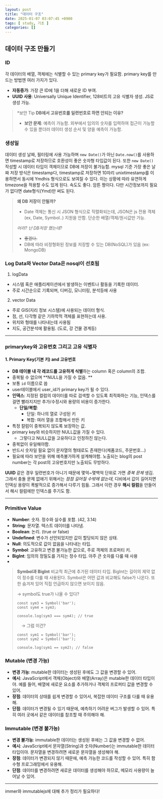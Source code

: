 ```yaml
---
layout: post
title: "데이터 구조"
date: 2025-01-07 03:07:45 +0900
tags: [ study, 기초 ]
categories: []
---
```



## 데이터 구조 만들기

### ID
각 데이터의 배열, 객체에는 식별할 수 있는 primary key가 필요함. primary key를 만드는 방법엔 여러 가지가 있다.

  - **자동증가**: 가장 큰 ID에 1을 더해 새로운 ID 부여.
  - **UUID 사용**: Universally Unique Identifier, 128비트의 고유 식별자 생성. JS로 생성 가능.

  
  > *보안 Tip
  >**DB에서 고유번호를 일련번호로 하면 안되는 이유?**
  >- **보안 문제**: 예측이 가능함. 외부에서 임의의 숫자를 입력하여 접근이 가능할 수 있을 뿐더러 데이터 생성 순서 및 양을 예측이 가능함.



### 생성일
데이터 생성 날짜, 필터링에 사용 가능하며 `new Date()`가 아닌 `Date.now()`를 사용하면 timestamp로 저장하므로 호환성이 좋은 숫자형 타입값이 된다. 또한 `new Date()` 작성할 시 데이터 타입이 객체이므로 DB에 저장이 불가능함. mysql 기준 가장 좋은 날짜 저장 방식은 timestamp다, timestamp로 저장하면 10자리 unixtimestamp를 이용하면서 동시에 Ymdhis 형식으로도 보여질 수 있다. 이는 상황에 따라 유연하게 timezone을 적용할 수도 있게 된다. 속도도 좋다. 암튼 짱이다. 다만 시간정보까지 필요가 없다면 date형식(Ymd)만 써도 된다.

  > **왜 DB 저장이 안될까?** 
  > - Date 객체는 통신 시 JSON 형식으로 직렬화되는데, JSON은 js 전용 객체(ex, Date, Symbol..) 지원을 안함. 단순한 배열/객체/원시값만 가능.
>   
  > *어라? 난 DB저장 했는데?*
> 
  > - ~~좋겠다.~~
  > - DB에 따라 비정형화된 정보를 저장할 수 있는 DB(NoSQL)가 있음 (ex: MongoDB)


### Log Data와 Vector Data은 nosql이 선호됨
1. logData
- 시스템 혹은 애플리케이션에서 발생하는 이벤트나 활동을 기록한 데이터.
- 주로 시간순으로 기록되며, 디버깅, 모니터링, 분석등에 사용
2. vector Data
- 주로 GIS(지리 정보 시스템)에 사용되는 데이터 형식.
- 점, 선, 다각형 같은 기하학적 객체를 표현하는데 사용.
- 위치와 형태를 나타내는데 사용됨
- 지도, 공간분석에 활용됨. (도로, 강 건물 경계등)

***



### primarykey와 고유번호 그리고 고유 식별자

#### 1. Primary Key(기본 키) and 고유번호
  - **DB 테이블 내 각 레코드를 고유하게 식별**하는 column 혹은 column의 조합. 
  - 중복될 수 없으며 **NULL을 가질 수 없음. **
  - 보통 `id` 이름으로 씀
  - user테이블에서 user_id가 primary key가 될 수 있다. 
  - **인덱스**: 지정된 컬럼의 데이터를 따로 검색할 수 있도록 최적화하는 기능, 인덱스를 걸면 빨라지지만 추가/수정시와 용량의 비용이 증가한다.
    - **단일/복합**: 
      - 단일: 하나의 열로 구성된 키
      - 복합: 여러 열을 조합해서 만든 키
  - 특정 칼럼이 중복되지 않도록 보장하는 값. 
  - primary key와 비슷하지만 NULL값을 가질 수 있다. 
    - 그렇다고 NULL값을 고유하다고 인정하진 않는다.
  - 중복없이 유일해야함.
  - 반드시 숫자일 필요 없이 문자열의 형태로도 존재한다(제품코드, 주문번호...)
  - 필요에 따라 보안을 위해 예측불가하게 설계해야함. 노출되는 blog의 post number는 각 post의 고유번호지만 노출되도 무방하다.

**UUID** 같은 경우 일련번호가 아니기 때문에 몇억~몇백억 단위로 가면 *중복 문제* 생김. 그래서 충돌 문제 없애기 위해서는 *점점 길어질 수밖에 없는데*, 디비에서 값이 길어지면 인덱싱 용량이 폭발적으로 증가해서 다루기 힘듦. 그래서 이런 경우 **해시 컬럼**을 만들어서 해시 컬럼에만 인덱스를 주기도 함.



***



### Primitive Value
  - **Number**: 숫자. 정수와 실수를 포함. (42, 3.14)
  - **String**: 문자열. 텍스트 데이터를 나타냄.
  - **Boolean**: 논리. (true or false)
  - **Undefined**: 변수가 선언되었지만 값이 할당되지 않은 상태.
  - **Null**: 의도적으로 값이 없음을 나타내는 타입.
  - **Symbol**: 고유하고 변경 불가능한 값으로, 주로 객체의 프로퍼티 키.
  - **BigInt**: 임의의 정밀도를 가지는 정수 타입. 아주 큰 숫자를 다룰 때 사용
  - 
  >**Symbol과 BigInt**
  >비교적 최근에 추가된 데이터 타입.
  >BigInt는 길이의 제약 없이 정수를 다룰 때 사용된다. 
  >Symbol은 어떤 값과 비교해도 false가 나온다. 또한 숨겨져 있어 직접 언급하지 않으면 보이지 않음.
>
> → symbol도 true가 나올 수 있다?
>```
> const sym3 = Symbol('bar');
> const sym4 = sym3;
> 
> console.log(sym3 === sym4); // true
> ```
> → 그럼 이건?
>```
> const sym1 = Symbol('bar');
> const sym2 = Symbol('bar');
> 
> console.log(sym1 == sym2); // false
> ```
### Mutable (변경 가능)
  - **변경 가능**: mutable한 데이터는 생성된 후에도 그 값을 변경할 수 있어.
  - **예시**: JavaScript에서 객체(Object)와 배열(Array)은 mutable한 데이터 타입이야. 예를 들어, 배열에 새로운 요소를 추가하거나 객체의 프로퍼티 값을 변경할 수 있어.
  - **장점**: 데이터의 상태를 쉽게 변경할 수 있어서, 복잡한 데이터 구조를 다룰 때 유용해.
  - **단점**: 데이터가 변경될 수 있기 때문에, 예측하기 어려운 버그가 발생할 수 있어. 특히 여러 곳에서 같은 데이터를 참조할 때 주의해야 해.

### Immutable (변경 불가능)
  - **변경 불가능**: immutable한 데이터는 생성된 후에는 그 값을 변경할 수 없어.
  - **예시**: JavaScript에서 문자열(String)과 숫자(Number)는 immutable한 데이터 타입이야. 문자열을 변경하려면 새로운 문자열을 생성해야 해.
  - **장점**: 데이터가 변경되지 않기 때문에, 예측 가능한 코드를 작성할 수 있어. 특히 함수형 프로그래밍에서 유용해.
  - **단점**: 데이터를 변경하려면 새로운 데이터를 생성해야 하므로, 메모리 사용량이 늘어날 수 있어.


---

immer와 immutablejs에 대해 추가 정리가 필요하다!